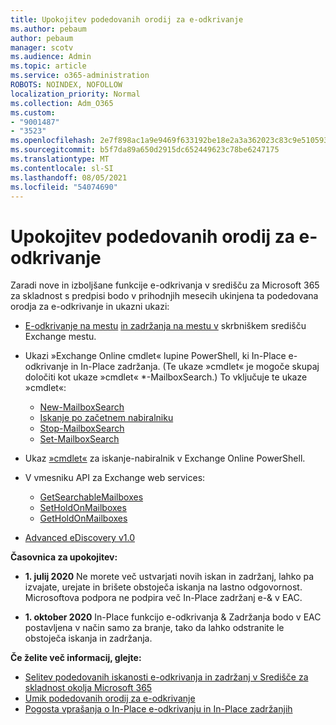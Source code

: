 ```yaml
---
title: Upokojitev podedovanih orodij za e-odkrivanje
ms.author: pebaum
author: pebaum
manager: scotv
ms.audience: Admin
ms.topic: article
ms.service: o365-administration
ROBOTS: NOINDEX, NOFOLLOW
localization_priority: Normal
ms.collection: Adm_O365
ms.custom:
- "9001487"
- "3523"
ms.openlocfilehash: 2e7f898ac1a9e9469f633192be18e2a3a362023c83c9e510593196b5a4a0daf5
ms.sourcegitcommit: b5f7da89a650d2915dc652449623c78be6247175
ms.translationtype: MT
ms.contentlocale: sl-SI
ms.lasthandoff: 08/05/2021
ms.locfileid: "54074690"
---
```

# <a name="retirement-of-legacy-ediscovery-tools"></a>Upokojitev podedovanih orodij za e-odkrivanje

Zaradi nove in izboljšane funkcije e-odkrivanja v središču za Microsoft 365 za skladnost s predpisi bodo v prihodnjih mesecih ukinjena ta podedovana orodja za e-odkrivanje in ukazni ukazi:

- [E-odkrivanje na mestu](https://docs.microsoft.com/exchange/security-and-compliance/in-place-ediscovery/in-place-ediscovery) [in zadržanja na mestu v](https://docs.microsoft.com/exchange/security-and-compliance/create-or-remove-in-place-holds) skrbniškem središču Exchange mestu.

- Ukazi »Exchange Online cmdlet« lupine PowerShell, ki In-Place e-odkrivanje in In-Place zadržanja. (Te ukaze »cmdlet« je mogoče skupaj določiti kot ukaze »cmdlet« *-MailboxSearch.) To vključuje te ukaze »cmdlet«:

    - [New-MailboxSearch](https://docs.microsoft.com/powershell/module/exchange/policy-and-compliance-content-search/new-mailboxsearch)
    - [Iskanje po začetnem nabiralniku](https://docs.microsoft.com/powershell/module/exchange/policy-and-compliance-content-search/start-mailboxsearch)
    - [Stop-MailboxSearch](https://docs.microsoft.com/powershell/module/exchange/policy-and-compliance-content-search/stop-mailboxsearch)
    - [Set-MailboxSearch](https://docs.microsoft.com/powershell/module/exchange/policy-and-compliance-content-search/set-mailboxsearch)

- Ukaz [»cmdlet«](https://docs.microsoft.com/powershell/module/exchange/mailboxes/search-mailbox?view=exchange-ps) za iskanje-nabiralnik v Exchange Online PowerShell.
- V vmesniku API za Exchange web services:
    - [GetSearchableMailboxes](https://docs.microsoft.com/exchange/client-developer/web-service-reference/getsearchablemailboxes-operation)
    - [SetHoldOnMailboxes](https://docs.microsoft.com/exchange/client-developer/web-service-reference/setholdonmailboxes-operation)
    - [GetHoldOnMailboxes](https://docs.microsoft.com/exchange/client-developer/web-service-reference/getholdonmailboxes-operation)

- [Advanced eDiscovery v1.0](https://docs.microsoft.com/microsoft-365/compliance/office-365-advanced-ediscovery)

**Časovnica za upokojitev:**
- **1. julij 2020** Ne morete več ustvarjati novih iskan in zadržanj, lahko pa izvajate, urejate in brišete obstoječa iskanja na lastno odgovornost. Microsoftova podpora ne podpira več In-Place zadržanj e-& v EAC.
    
- **1. oktober 2020** In-Place funkcijo e-odkrivanja & Zadržanja bodo v EAC postavljena v način samo za branje, tako da lahko odstranite le obstoječa iskanja in zadržanja.

**Če želite več informacij, glejte:**

 - [Selitev podedovanih iskanosti e-odkrivanja in zadržanj v Središče za skladnost okolja Microsoft 365](https://docs.microsoft.com/microsoft-365/compliance/migrate-legacy-ediscovery-searches-and-holds)
 - [Umik podedovanih orodij za e-odkrivanje](https://docs.microsoft.com/microsoft-365/compliance/legacy-ediscovery-retirement)
 - [Pogosta vprašanja o In-Place e-odkrivanju in In-Place zadržanjih](https://docs.microsoft.com/microsoft-365/compliance/legacy-ediscovery-retirement#faqs-about-in-place-ediscovery-and-in-place-holds)



